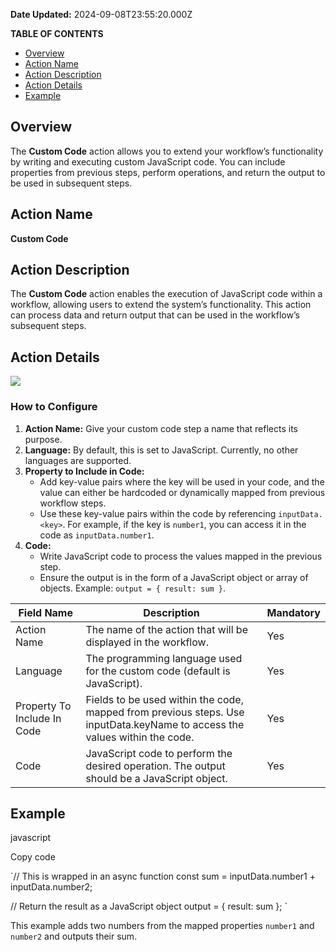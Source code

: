 **Date Updated:** 2024-09-08T23:55:20.000Z

**TABLE OF CONTENTS**

* [Overview](#Overview)
* [Action Name](#Action-Name)
* [Action Description](#Action-Description)
* [Action Details](#Action-Details)
* [Example](#Example)

##   

## Overview

The **Custom Code** action allows you to extend your workflow’s functionality by writing and executing custom JavaScript code. You can include properties from previous steps, perform operations, and return the output to be used in subsequent steps.

### 

  
## Action Name

**Custom Code**

  
## Action Description

The **Custom Code** action enables the execution of JavaScript code within a workflow, allowing users to extend the system’s functionality. This action can process data and return output that can be used in the workflow’s subsequent steps.

  
## Action Details

  
![](https://s3.amazonaws.com/cdn.freshdesk.com/data/helpdesk/attachments/production/155032467316/original/J_XDJ_paKZxPI-1e39hRdh68vOEr0s-dbQ.png?1725819732)

  
### **How to Configure**

1. **Action Name:** Give your custom code step a name that reflects its purpose.
2. **Language:** By default, this is set to JavaScript. Currently, no other languages are supported.
3. **Property to Include in Code:**  
   * Add key-value pairs where the key will be used in your code, and the value can either be hardcoded or dynamically mapped from previous workflow steps.  
   * Use these key-value pairs within the code by referencing `inputData.<key>`. For example, if the key is `number1`, you can access it in the code as `inputData.number1`.
4. **Code:**  
   * Write JavaScript code to process the values mapped in the previous step.  
   * Ensure the output is in the form of a JavaScript object or array of objects. Example: `output = { result: sum }`.
  
  
| Field Name                  | Description                                                                                                                | Mandatory |
| --------------------------- | -------------------------------------------------------------------------------------------------------------------------- | --------- |
| Action Name                 | The name of the action that will be displayed in the workflow.                                                             | Yes       |
| Language                    | The programming language used for the custom code (default is JavaScript).                                                 | Yes       |
| Property To Include In Code | Fields to be used within the code, mapped from previous steps. Use inputData.keyName to access the values within the code. | Yes       |
| Code                        | JavaScript code to perform the desired operation. The output should be a JavaScript object.                                | Yes       |

##   

## Example

javascript

Copy code

`// This is wrapped in an async function
const sum = inputData.number1 + inputData.number2;

// Return the result as a JavaScript object
output = { result: sum };
`

This example adds two numbers from the mapped properties `number1` and `number2` and outputs their sum.